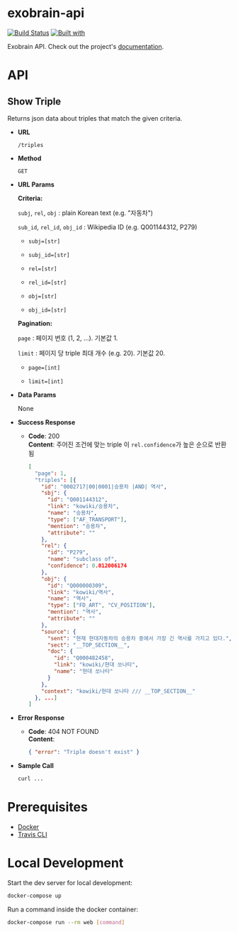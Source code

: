 # exobrain-api

[![Build Status](https://travis-ci.org/kyoungrok0517/exobrain-api.svg?branch=master)](https://travis-ci.org/kyoungrok0517/exobrain-api)
[![Built with](https://img.shields.io/badge/Built_with-Cookiecutter_Django_Rest-F7B633.svg)](https://github.com/agconti/cookiecutter-django-rest)

Exobrain API. Check out the project's [documentation](http://kyoungrok0517.github.io/exobrain-api/).

# API

## Show Triple

Returns json data about triples that match the given criteria.

- **URL**

  `/triples`

* **Method**

  `GET`

* **URL Params**

  **Criteria:**

  `subj`, `rel`, `obj` : plain Korean text (e.g. "자동차")

  `sub_id`, `rel_id`, `obj_id` : Wikipedia ID (e.g. Q001144312, P279)

  - `subj=[str]`

  - `subj_id=[str]`

  - `rel=[str]`

  - `rel_id=[str]`

  - `obj=[str]`

  - `obj_id=[str]`

  **Pagination:**

  `page` : 페이지 번호 (1, 2, ...). 기본값 1.

  `limit` : 페이지 당 triple 최대 개수 (e.g. 20). 기본값 20.

  - `page=[int]`

  - `limit=[int]`

* **Data Params**

  None

* **Success Response**

  - **Code**: 200 <br>
    **Content**: 주어진 조건에 맞는 triple 이 `rel.confidence`가 높은 순으로 반환됨
    ```json
    [
      "page": 1,
      "triples": [{
        "id": "0002717|00|0001|승용차 |AND| 역사",
        "sbj": {
          "id": "Q001144312",
          "link": "kowiki/승용차",
          "name": "승용차",
          "type": ["AF_TRANSPORT"],
          "mention": "승용차",
          "attribute": ""
        },
        "rel": {
          "id": "P279",
          "name": "subclass of",
          "confidence": 0.012006174
        },
        "obj": {
          "id": "Q000000309",
          "link": "kowiki/역사",
          "name": "역사",
          "type": ["FD_ART", "CV_POSITION"],
          "mention": "역사",
          "attribute": ""
        },
        "source": {
          "sent": "현재 현대자동차의 승용차 중에서 가장 긴 역사를 가지고 있다.",
          "sect": "__TOP_SECTION__",
          "doc": {
            "id": "Q000482458",
            "link": "kowiki/현대 쏘나타",
            "name": "현대 쏘나타"
          }
        },
        "context": "kowiki/현대 쏘나타 /// __TOP_SECTION__"
      }, ...]
    ]
    ```

* **Error Response**

  - **Code**: 404 NOT FOUND <br>
    **Content**:
    ```json
    { "error": "Triple doesn't exist" }
    ```

* **Sample Call**
  ```sh
  curl ...
  ```

# Prerequisites

- [Docker](https://docs.docker.com/docker-for-mac/install/)
- [Travis CLI](http://blog.travis-ci.com/2013-01-14-new-client/)

# Local Development

Start the dev server for local development:

```bash
docker-compose up
```

Run a command inside the docker container:

```bash
docker-compose run --rm web [command]
```
